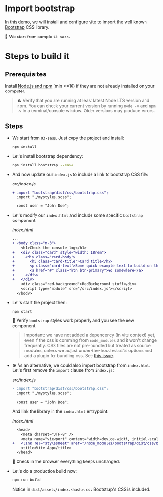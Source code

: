 # Import bootstrap

In this demo, we will install and configure vite to import the well known [Bootstrap](https://getbootstrap.com/) CSS library.

📌 We start from sample `03-sass`.

# Steps to build it

## Prerequisites

Install [Node.js and npm](https://nodejs.org/en/) (min >=16) if they are not already installed on your computer.

> ⚠ Verify that you are running at least latest Node LTS version and npm. You can check your current version by running `node -v` and `npm -v` in a terminal/console window. Older versions may produce errors.

## Steps

- We start from `03-sass`. Just copy the project and install:

  ```cmd
  npm install
  ```

- Let's install bootstrap dependency:

  ```bash
  npm install bootstrap --save
  ```

- And now update our `index.js` to include a link to bootstrap CSS file:

  _src/index.js_

  ```diff
  + import "bootstrap/dist/css/bootstrap.css";
    import "./mystyles.scss";

    const user = "John Doe";
  ```

- Let's modify our `index.html` and include some specific `bootstrap` component:

  _index.html_

  ```diff
  ...
  + <body class="m-3">
      <h1>Check the console log</h1>
  +   <div class="card" style="width: 18rem">
  +     <div class="card-body">
  +       <h5 class="card-title">Card title</h5>
  +       <p class="card-text">Some quick example text to build on the card title and make up the bulk of the card's content.</p>
  +       <a href="#" class="btn btn-primary">Go somewhere</a>
  +     </div>
  +   </div>
      <div class="red-background">RedBackground stuff</div>
      <script type="module" src="/src/index.js"></script>
    </body>
  ```

- Let's start the project then:

  ```bash
  npm start
  ```

  🔎 Verify `bootstrap` styles work properly and you see the new component.

  > Important: we have not added a depencency (in vite context) yet, even if the css is comming from `node_modules` and it won't change frequently. CSS files are not pre-bundled but treated as source modules, unless we adjust under-the-hood `esbuild` options and add a plugin for bundling css. See [this issue](https://github.com/vitejs/vite/issues/7719).

- ⚙ As an alternative, we could also import bootstrap from `index.html`. Let's first remove the `import` clause from `index.js`:

  _src/index.js_

  ```diff
  - import "bootstrap/dist/css/bootstrap.css";
    import "./mystyles.scss";

    const user = "John Doe";
  ```

  And link the library in the `index.html` entrypoint:

  _index.html_

  ```diff
    <head>
      <meta charset="UTF-8" />
      <meta name="viewport" content="width=device-width, initial-scale=1.0" />
  +   <link rel="stylesheet" href="/node_modules/bootstrap/dist/css/bootstrap.css" />
      <title>Vite App</title>
    </head>
  ```

  🔎 Check in the browser everything keeps unchanged.

- Let's do a production build now:

  ```bash
  npm run build
  ```

  Notice in `dist/assets/index.<hash>.css` Bootstrap's CSS is included.

